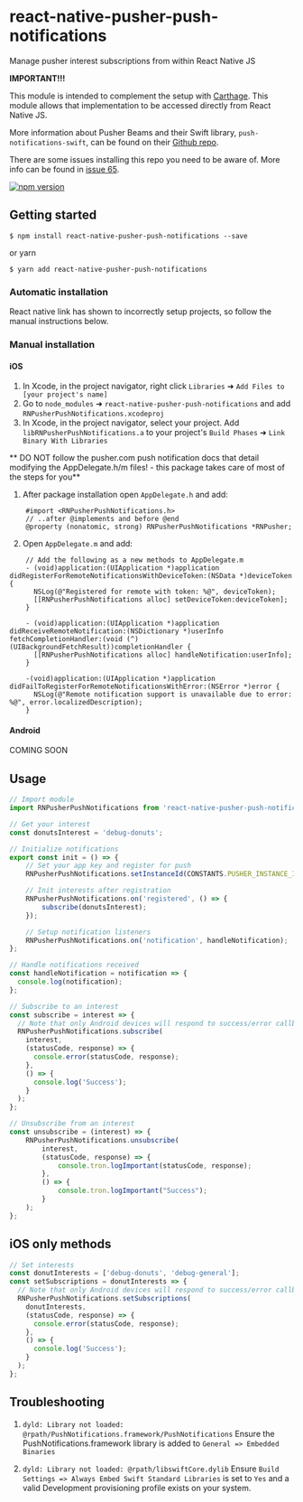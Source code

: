 # react-native-pusher-push-notifications

Manage pusher interest subscriptions from within React Native JS

**IMPORTANT!!!**

This module is intended to complement the setup with [Carthage](https://docs.pusher.com/beams/ios/sdk-integration#install-from-carthage). This module allows that implementation to be accessed directly from React Native JS.

More information about Pusher Beams and their Swift library, `push-notifications-swift`, can be found on their [Github repo](https://github.com/pusher/push-notifications-swift).

There are some issues installing this repo you need to be aware of. More info can be found in [issue 65](https://github.com/pusher/push-notifications-swift/issues/65).

[![npm version](https://badge.fury.io/js/react-native-pusher-push-notifications.svg)](https://badge.fury.io/js/react-native-pusher-push-notifications)

## Getting started

`$ npm install react-native-pusher-push-notifications --save`

or yarn

`$ yarn add react-native-pusher-push-notifications`

### Automatic installation

React native link has shown to incorrectly setup projects, so follow the manual instructions below.

### Manual installation

#### iOS

1.  In Xcode, in the project navigator, right click `Libraries` ➜ `Add Files to [your project's name]`
2.  Go to `node_modules` ➜ `react-native-pusher-push-notifications` and add `RNPusherPushNotifications.xcodeproj`
3.  In Xcode, in the project navigator, select your project. Add `libRNPusherPushNotifications.a` to your project's `Build Phases` ➜ `Link Binary With Libraries`

** DO NOT follow the pusher.com push notification docs that detail modifying the AppDelegate.h/m files! - this package takes care of most of the steps for you**

1.  After package installation open `AppDelegate.h` and add:

```aidl
    #import <RNPusherPushNotifications.h>
    // ..after @implements and before @end
    @property (nonatomic, strong) RNPusherPushNotifications *RNPusher;
```

2.  Open `AppDelegate.m` and add:

```aidl
    // Add the following as a new methods to AppDelegate.m
    - (void)application:(UIApplication *)application didRegisterForRemoteNotificationsWithDeviceToken:(NSData *)deviceToken {
      NSLog(@"Registered for remote with token: %@", deviceToken);
      [[RNPusherPushNotifications alloc] setDeviceToken:deviceToken];
    }
    
    - (void)application:(UIApplication *)application didReceiveRemoteNotification:(NSDictionary *)userInfo fetchCompletionHandler:(void (^)(UIBackgroundFetchResult))completionHandler {
      [[RNPusherPushNotifications alloc] handleNotification:userInfo];
    }
    
    -(void)application:(UIApplication *)application didFailToRegisterForRemoteNotificationsWithError:(NSError *)error {
      NSLog(@"Remote notification support is unavailable due to error: %@", error.localizedDescription);
    }
```

#### Android

COMING SOON


## Usage

```javascript
// Import module
import RNPusherPushNotifications from 'react-native-pusher-push-notifications';

// Get your interest
const donutsInterest = 'debug-donuts';

// Initialize notifications
export const init = () => {
    // Set your app key and register for push
    RNPusherPushNotifications.setInstanceId(CONSTANTS.PUSHER_INSTANCE_ID);

	// Init interests after registration
	RNPusherPushNotifications.on('registered', () => {
        subscribe(donutsInterest);
    });

	// Setup notification listeners
	RNPusherPushNotifications.on('notification', handleNotification);
};

// Handle notifications received
const handleNotification = notification => {
  console.log(notification);
};

// Subscribe to an interest
const subscribe = interest => {
  // Note that only Android devices will respond to success/error callbacks
  RNPusherPushNotifications.subscribe(
    interest,
    (statusCode, response) => {
      console.error(statusCode, response);
    },
    () => {
      console.log('Success');
    }
  );
};

// Unsubscribe from an interest
const unsubscribe = (interest) => {
    RNPusherPushNotifications.unsubscribe(
        interest,
        (statusCode, response) => {
            console.tron.logImportant(statusCode, response);
        },
        () => {
            console.tron.logImportant("Success");
        }
    );
};
```

## iOS only methods

```javascript
// Set interests
const donutInterests = ['debug-donuts', 'debug-general'];
const setSubscriptions = donutInterests => {
  // Note that only Android devices will respond to success/error callbacks
  RNPusherPushNotifications.setSubscriptions(
    donutInterests,
    (statusCode, response) => {
      console.error(statusCode, response);
    },
    () => {
      console.log('Success');
    }
  );
};
```

## Troubleshooting
1. `dyld: Library not loaded: @rpath/PushNotifications.framework/PushNotifications`
Ensure the PushNotifications.framework library is added to `General => Embedded Binaries`

2. `dyld: Library not loaded: @rpath/libswiftCore.dylib`
Ensure `Build Settings => Always Embed Swift Standard Libraries` is set to `Yes` and a valid Development provisioning profile exists on your system.
